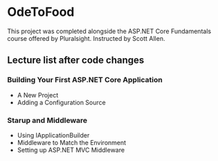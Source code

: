 # OdeToFood
This project was completed alongside the ASP.NET Core Fundamentals course offered by Pluralsight. Instructed by Scott Allen.

## Lecture list after code changes

### Building Your First ASP.NET Core Application
* A New Project
* Adding a Configuration Source

### Starup and Middleware
* Using IApplicationBuilder
* Middleware to Match the Environment
* Setting up ASP.NET MVC Middleware
